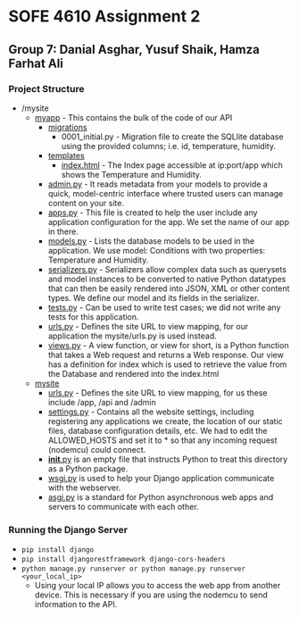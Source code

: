 # SOFE 4610 Assignment 2
## Group 7: Danial Asghar, Yusuf Shaik, Hamza Farhat Ali

### Project Structure
- /mysite 
    - [myapp](mysite/myapp) - This contains the bulk of the code of our API
        - [migrations](mysite/myapp/migrations)
            - 0001_initial.py - Migration file to create the SQLlite database using the provided columns; i.e. id, temperature, humidity. 
        - [templates](mysite/myapp/templates)
            - [index.html](mysite/myapp/templates/index.html) - The Index page accessible at ip:port/app which shows the Temperature and Humidity.
        - [admin.py](mysite/myapp/admin.py) - It reads metadata from your models to provide a quick, model-centric interface where trusted users can manage content on your site.
        - [apps.py](mysite/myapp/apps.py) - This file is created to help the user include any application configuration for the app. We set the name of our app in there.
        - [models.py](mysite/myapp/models.py) - Lists the database models to be used in the application. We use model: Conditions with two properties: Temperature and Humidity.
        - [serializers.py](mysite/myapp/serializers.py) - Serializers allow complex data such as querysets and model instances to be converted to native Python datatypes that can then be easily rendered into JSON, XML or other content types. We define our model and its fields in the serializer.
        - [tests.py](mysite/myapp/tests.py) - Can be used to write test cases; we did not write any tests for this application. 
        - [urls.py](mysite/myapp/urls.py) - Defines the site URL to view mapping, for our application the mysite/urls.py is used instead. 
        - [views.py](mysite/myapp/views.py) - A view function, or view for short, is a Python function that takes a Web request and returns a Web response. Our view has a definition for index which is used to retrieve the value from the Database and rendered into the index.html
    - [mysite](mysite/mysite)
        - [urls.py](mysite/mysite/urls.py) - Defines the site URL to view mapping, for us these include /app, /api and /admin
        - [settings.py](mysite/mysite/settings.py) - Contains all the website settings, including registering any applications we create, the location of our static files, database configuration details, etc. We had to edit the ALLOWED_HOSTS and set it to * so that any incoming request (nodemcu) could connect.
        - [__init__.py](mysite/mysite/__init__.py) is an empty file that instructs Python to treat this directory as a Python package.
        - [wsgi.py](mysite/mysite/wsgi.py) is used to help your Django application communicate with the webserver.
        - [asgi.py](mysite/mysite/asgi.py) is a standard for Python asynchronous web apps and servers to communicate with each other.

### Running the Django Server
- `pip install django`
- `pip install djangorestframework django-cors-headers`
- `python manage.py runserver or python manage.py runserver <your_local_ip>`
    - Using your local IP allows you to access the web app from another device. This is necessary if you are using the nodemcu to send information to the API.

